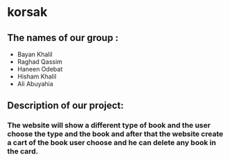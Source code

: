 # korsak

## The names of our group :
 
 * Bayan Khalil
 * Raghad Qassim
 * Haneen Odebat
 * Hisham Khalil
 * Ali Abuyahia

## Description of our project:

 ### The website will show a different type of book and the user choose the type and the book and after that the website create a cart of the book user choose and he can delete any book in the card. 

